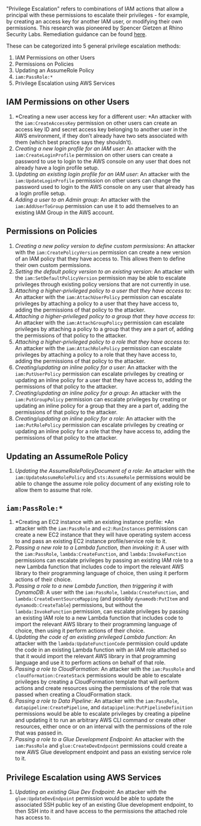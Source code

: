 "Privilege Escalation" refers to combinations of IAM actions that allow a principal with these permissions to escalate their privileges - for example, by creating an access key for another IAM user, or modifying their own permissions. This research was pioneered by Spencer Gietzen at Rhino Security Labs.  Remediation guidance can be found [here](https://rhinosecuritylabs.com/aws/aws-privilege-escalation-methods-mitigation/).

These can be categorized into 5 general privilege escalation methods:

1. IAM Permissions on other Users   
2. Permissions on Policies
3. Updating an AssumeRole Policy
4. `iam:PassRole:*`  
5. Privilege Escalation using AWS Services

## IAM Permissions on other Users
  
1. *Creating a new user access key for a different user: *An attacker with the `iam:CreateAccessKey` permission on other users can create an access key ID and secret access key belonging to another user in the AWS environment, if they don’t already have two sets associated with them (which best practice says they shouldn’t).
2. *Creating a new login profile for an IAM user*: An attacker with the `iam:CreateLoginProfile` permission on other users can create a password to use to login to the AWS console on any user that does not already have a login profile setup.
3. *Updating an existing login profile for an IAM user*: An attacker with the `iam:UpdateLoginProfile` permission on other users can change the password used to login to the AWS console on any user that already has a login profile setup.
4. *Adding a user to an Admin group*: An attacker with the `iam:AddUserToGroup` permission can use it to add themselves to an existing IAM Group in the AWS account.


## Permissions on Policies

1. *Creating a new policy version to define custom permissions*: An attacker with the `iam:CreatePolicyVersion` permission can create a new version of an IAM policy that they have access to. This allows them to define their own custom permissions.
2. *Setting the default policy version to an existing version*: An attacker with the `iam:SetDefaultPolicyVersion` permission may be able to escalate privileges through existing policy versions that are not currently in use.
3. *Attaching a higher-privileged policy to a _user_ that they have access to*: An attacker with the `iam:AttachUserPolicy` permission can escalate privileges by attaching a policy to a user that they have access to, adding the permissions of that policy to the attacker.
4. *Attaching a higher-privileged policy to a _group_ that they have access to*: An attacker with the `iam:AttachGroupPolicy` permission can escalate privileges by attaching a policy to a group that they are a part of, adding the permissions of that policy to the attacker.
5. *Attaching a higher-privileged policy to a _role_ that they have access to*: An attacker with the `iam:AttachRolePolicy` permission can escalate privileges by attaching a policy to a role that they have access to, adding the permissions of that policy to the attacker.
6. *Creating/updating an inline policy for a _user_*: An attacker with the `iam:PutUserPolicy` permission can escalate privileges by creating or updating an inline policy for a user that they have access to, adding the permissions of that policy to the attacker.
7. *Creating/updating an inline policy for a _group_*: An attacker with the `iam:PutGroupPolicy` permission can escalate privileges by creating or updating an inline policy for a group that they are a part of, adding the permissions of that policy to the attacker.
8. *Creating/updating an inline policy for a _role_*: An attacker with the `iam:PutRolePolicy` permission can escalate privileges by creating or updating an inline policy for a role that they have access to, adding the permissions of that policy to the attacker.


## Updating an AssumeRole Policy 

1. *Updating the AssumeRolePolicyDocument of a role*: An attacker with the `iam:UpdateAssumeRolePolicy` and `sts:AssumeRole` permissions would be able to change the assume role policy document of any existing role to allow them to assume that role.


## `iam:PassRole:*`

1. *Creating an EC2 instance with an existing instance profile: *An attacker with the `iam:PassRole` and `ec2:RunInstances` permissions can create a new EC2 instance that they will have operating system access to and pass an existing EC2 instance profile/service role to it.
2. *Passing a new role to a Lambda function, then invoking it*: A user with the `iam:PassRole`, `lambda:CreateFunction`, and `lambda:InvokeFunction` permissions can escalate privileges by passing an existing IAM role to a new Lambda function that includes code to import the relevant AWS library to their programming language of choice, then using it perform actions of their choice. 
3. *Passing a role to a new Lambda function, then triggering it with DynamoDB*: A user with the `iam:PassRole`, `lambda:CreateFunction`, and `lambda:CreateEventSourceMapping` (and possibly `dynamodb:PutItem` and `dynamodb:CreateTable`) permissions, but without the `lambda:InvokeFunction` permission, can escalate privileges by passing an existing IAM role to a new Lambda function that includes code to import the relevant AWS library to their programming language of choice, then using it perform actions of their choice.
4. *Updating the code of an existing privileged Lambda function*: An attacker with the `lambda:UpdateFunctionCode` permission could update the code in an existing Lambda function with an IAM role attached so that it would import the relevant AWS library in that programming language and use it to perform actions on behalf of that role.
5. *Passing a role to CloudFormation*: An attacker with the `iam:PassRole` and `cloudformation:CreateStack` permissions would be able to escalate privileges by creating a CloudFormation template that will perform actions and create resources using the permissions of the role that was passed when creating a CloudFormation stack.
6. *Passing a role to Data Pipeline*: An attacker with the `iam:PassRole`, `datapipeline:CreatePipeline`, and `datapipeline:PutPipelineDefinition` permissions would be able to escalate privileges by creating a pipeline and updating it to run an arbitrary AWS CLI command or create other resources, either once or on an interval with the permissions of the role that was passed in.
7. *Passing a role to a Glue Development Endpoint*: An attacker with the `iam:PassRole` and `glue:CreateDevEndpoint` permissions could create a new AWS Glue development endpoint and pass an existing service role to it. 

## Privilege Escalation using AWS Services

1. *Updating an existing Glue Dev Endpoint*: An attacker with the `glue:UpdateDevEndpoint` permission would be able to update the associated SSH public key of an existing Glue development endpoint, to then SSH into it and have access to the permissions the attached role has access to.
